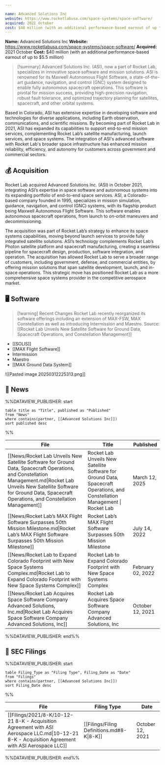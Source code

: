```yaml
---

name: Advanced Solutions Inc
website: https://www.rocketlabusa.com/space-systems/space-software/
acquired: 2021 October
cost: $40 million (with an additional performance-based earnout of up to $5.5 million)
---
```


**Name:** Advanced Solutions Inc
**Website:** https://www.rocketlabusa.com/space-systems/space-software/
**Acquired:** 2021 October
**Cost:** $40 million (with an additional performance-based earnout of up to $5.5 million)

>[!summary]
>Advanced Solutions Inc. (ASI), now a part of Rocket Lab, specializes in innovative space software and mission solutions. ASI is renowned for its Maxwell Autonomous Flight Software, a state-of-the-art guidance, navigation, and control (GNC) system designed to enable fully autonomous spacecraft operations. This software is pivotal for mission success, providing high-precision navigation, robust fault tolerance, and optimized trajectory planning for satellites, spacecraft, and other orbital systems.
>
Based in Colorado, ASI has extensive expertise in developing software and technologies for diverse applications, including Earth observation, communications, and scientific missions. By becoming part of Rocket Lab in 2021, ASI has expanded its capabilities to support end-to-end mission services, complementing Rocket Lab’s satellite manufacturing, launch services, and space systems. The integration of ASI's advanced software with Rocket Lab's broader space infrastructure has enhanced mission reliability, efficiency, and autonomy for customers across government and commercial sectors.

## 💰 Acquisition

Rocket Lab acquired Advanced Solutions Inc. (ASI) in October 2021, integrating ASI’s expertise in space software and autonomous systems into its expanding portfolio of end-to-end space services. ASI, a Colorado-based company founded in 1995, specializes in mission simulation, guidance, navigation, and control (GNC) systems, with its flagship product being Maxwell Autonomous Flight Software. This software enables autonomous spacecraft operations, from launch to on-orbit maneuvers and decommissioning.

The acquisition was part of Rocket Lab’s strategy to enhance its space systems capabilities, moving beyond launch services to provide fully integrated satellite solutions. ASI’s technology complements Rocket Lab’s Photon satellite platform and spacecraft manufacturing, creating a seamless pipeline for spacecraft design, production, software integration, and operation. The acquisition has allowed Rocket Lab to serve a broader range of customers, including government, defense, and commercial entities, by offering mission solutions that span satellite development, launch, and in-space operations. This strategic move has positioned Rocket Lab as a more comprehensive space systems provider in the competitive aerospace market.

## 🖥️ Software 

>[!warning] Recent Changes
>Rocket Lab recently reorganized its software offerings including an extension of MAX-FSW, MAX Constellation as well as introducing Intermission and Maestro. 
>Source: [[Rocket Lab Unveils New Satellite Software for Ground Data, Spacecraft Operations, and Constellation Management]]

- [[SOLIS]]
- [[MAX Flight Software]]
- Intermission
- Maestro
- [[MAX Ground Data System]]


![[Pasted image 20250312225313.png]]

## 📰 News
%%DATAVIEW_PUBLISHER: start
```
table title as "Title", published as "Published"
from "News"
where contains(partner, [[Advanced Solutions Inc]])
sort published desc
```
%%

| File                                                                                                                                                                                                                                       | Title                                                                                                                        | Published         |
| ------------------------------------------------------------------------------------------------------------------------------------------------------------------------------------------------------------------------------------------ | ---------------------------------------------------------------------------------------------------------------------------- | ----------------- |
| [[News/Rocket Lab Unveils New Satellite Software for Ground Data, Spacecraft Operations, and Constellation Management.md\|Rocket Lab Unveils New Satellite Software for Ground Data, Spacecraft Operations, and Constellation Management]] | Rocket Lab Unveils New Satellite Software for Ground Data, Spacecraft Operations, and Constellation Management \| Rocket Lab | March 12, 2025    |
| [[News/Rocket Lab’s MAX Flight Software Surpasses 50th Mission Milestone.md\|Rocket Lab’s MAX Flight Software Surpasses 50th Mission Milestone]]                                                                                           | Rocket Lab’s MAX Flight Software Surpasses 50th Mission Milestone                                                            | July 14, 2022     |
| [[News/Rocket Lab to Expand Colorado Footprint with New Space Systems Complex.md\|Rocket Lab to Expand Colorado Footprint with New Space Systems Complex]]                                                                                 | Rocket Lab to Expand Colorado Footprint with New Space Systems Complex                                                       | February 02, 2022 |
| [[News/Rocket Lab Acquires Space Software Company Advanced Solutions, Inc.md\|Rocket Lab Acquires Space Software Company Advanced Solutions, Inc]]                                                                                         | Rocket Lab Acquires Space Software Company Advanced Solutions, Inc                                                           | October 12, 2021  |

%%DATAVIEW_PUBLISHER: end%%
## 💼 **SEC** Filings
%%DATAVIEW_PUBLISHER: start
```
table Filing_Type as "Filing Type", Filing_Date as "Date"
from "Filings"
where contains(partner, [[Advanced Solutions Inc]])
sort Filing_Date desc

```
%%

| File                                                                                                                                             | Filing Type                                | Date             |
| ------------------------------------------------------------------------------------------------------------------------------------------------ | ------------------------------------------ | ---------------- |
| [[Filings/2021/8-K/10-12-21 8-K - Acquisition Agreement with ASI Aerospace LLC.md\|10-12-21 8-K - Acquisition Agreement with ASI Aerospace LLC]] | [[Filings/Filing Definitions.md#8-K\|8-K]] | October 12, 2021 |

%%DATAVIEW_PUBLISHER: end%%